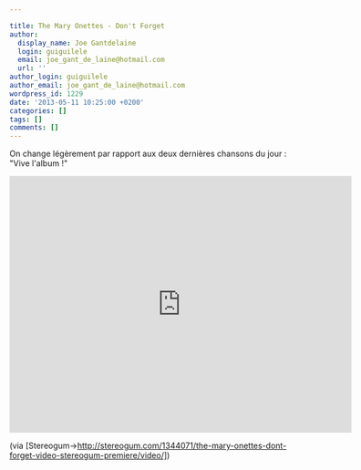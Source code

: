```yaml
---

title: The Mary Onettes - Don't Forget
author:
  display_name: Joe Gantdelaine
  login: guiguilele
  email: joe_gant_de_laine@hotmail.com
  url: ''
author_login: guiguilele
author_email: joe_gant_de_laine@hotmail.com
wordpress_id: 1229
date: '2013-05-11 10:25:00 +0200'
categories: []
tags: []
comments: []
---
```

On change légèrement par rapport aux deux dernières chansons du jour : "Vive l'album !"

<iframe src="http://player.vimeo.com/video/65736943" width="600" height="450" frameborder="0" webkitAllowFullScreen mozallowfullscreen allowFullScreen></iframe>

(via [Stereogum->http://stereogum.com/1344071/the-mary-onettes-dont-forget-video-stereogum-premiere/video/])
